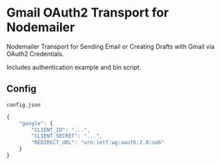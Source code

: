 Gmail OAuth2 Transport for Nodemailer
=====================================

Nodemailer Transport for Sending Email or Creating Drafts with Gmail via OAuth2 Credentials.

Includes authentication example and bin script.

Config
------

`config.json`

```js
{
	"google": {
		"CLIENT_ID": "...",
		"CLIENT_SECRET": "...",
		"REDIRECT_URL": "urn:ietf:wg:oauth:2.0:oob"
	}
}
```
